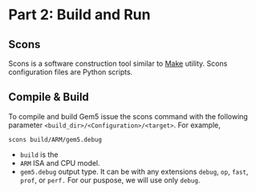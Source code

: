 # Part 2: Build and Run
## Scons
Scons is a software construction tool similar to [Make](https://en.wikipedia.org/wiki/Make_(software)) utility. Scons configuration files are Python scripts. 

## Compile & Build
To compile and build Gem5 issue the scons command with the following parameter `<build_dir>/<Configuration>/<target>`. For example, 
```
scons build/ARM/gem5.debug
```
* `build` is the
* `ARM` ISA and CPU model. 
* `gem5.debug` output type. It can be with any extensions `debug`, `op`, `fast`, `prof`, or `perf.` For our puspose, we will use only `debug`.

